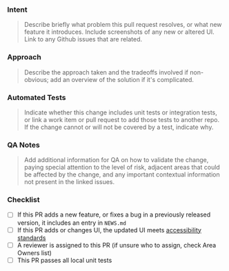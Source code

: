 
### Intent

> Describe briefly what problem this pull request resolves, or what new feature it introduces. Include screenshots of any new or altered UI. Link to any Github issues that are related. 

### Approach

> Describe the approach taken and the tradeoffs involved if non-obvious; add an overview of the solution if it's complicated.

### Automated Tests

> Indicate whether this change includes unit tests or integration tests, or link a work item or pull request to add those tests to another repo. If the change cannot or will not be covered by a test, indicate why.

### QA Notes

> Add additional information for QA on how to validate the change, paying special attention to the level of risk, adjacent areas that could be affected by the change, and any important contextual information not present in the linked issues. 

### Checklist

- [ ] If this PR adds a new feature, or fixes a bug in a previously released version, it includes an entry in `NEWS.md` 
- [ ] If this PR adds or changes UI, the updated UI meets [accessibility standards](https://github.com/rstudio/rstudio/wiki/Accessibility)
- [ ] A reviewer is assigned to this PR (if unsure who to assign, check Area Owners list)
- [ ] This PR passes all local unit tests

<!-- Note for community contributors: Please sign our contributor agreement as described in CONTRIBUTING.md and note that you've done so in this space. Very much appreciate your contributions and support! -->


